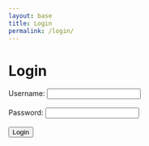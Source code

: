 ```yaml
---
layout: base
title: Login
permalink: /login/
--- 
```

<html>
<head>
    <title>Login</title>
</head>
<body>
    <h1>Login</h1>
    <form>
        <label for="uid">Username:</label>
        <input type="text" id="uid" name="uid" required><br><br>        
        <label for="password">Password:</label>
        <input type="password" id="password" name="password" required><br><br>       
        <input type="submit" value="Login">
    </form>
    <div id="userDisplayName"></div>
   <script>
    document.getElementById('loginForm').addEventListener('submit', function(event) {
        event.preventDefault(); // Prevent form submission
        const uid = document.getElementById('uid').value;
        const password = document.getElementById('password').value;
        const loginData = {
            uid: uid,
            password: password
        };
        fetch('http://127.0.0.1:8240/api/users/login', {
            method: 'POST',
            headers: {
                'Content-Type': 'application/json'
            },
            body: JSON.stringify(loginData)
        })
        .then(response => {
            if (response.ok) {
                return response.json();
            } else {
                if (response.status === 401) {
                    throw new Error('Wrong username or password. Please retype.');
                } else if (response.status === 404) {
                    throw new Error('Username or password not found. Please register first.');
                } else {
                    throw new Error('Login failed');
                }
            }
        })
        .then(data => {
            const loggedInUserName = data.user.name;
            const loggedInUserId = data.user.id;
            localStorage.setItem('loggedInUserName', loggedInUserName);
            localStorage.setItem('loggedInUserId', loggedInUserId);
            document.getElementById('userDisplayName').textContent = `Welcome, ${loggedInUserName}!`;
            document.getElementById('loginForm').style.display = 'none';
            const userIDFromLocalStorage = localStorage.getItem('loggedInUserId');
            console.log(userIDFromLocalStorage);
        })
        .catch(error => {
            console.error('Error:', error.message);
            alert(error.message);
        });
    });
</script>
</body>
</html>


